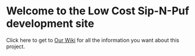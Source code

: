# Welcome to the Low Cost Sip-N-Puf development site

Click here to get to [Our Wiki](https://github.com/brianhaupt/sipnpuf/wiki) for all the information you want about this project.

